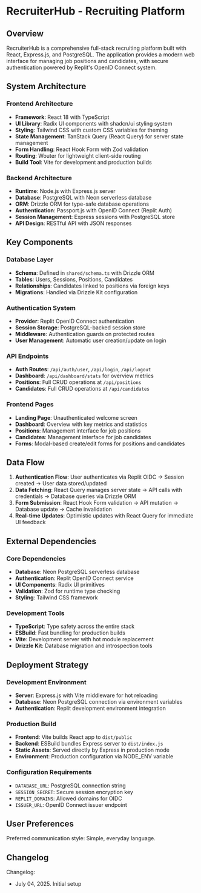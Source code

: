 # RecruiterHub - Recruiting Platform

## Overview

RecruiterHub is a comprehensive full-stack recruiting platform built with React, Express.js, and PostgreSQL. The application provides a modern web interface for managing job positions and candidates, with secure authentication powered by Replit's OpenID Connect system.

## System Architecture

### Frontend Architecture
- **Framework**: React 18 with TypeScript
- **UI Library**: Radix UI components with shadcn/ui styling system
- **Styling**: Tailwind CSS with custom CSS variables for theming
- **State Management**: TanStack Query (React Query) for server state management
- **Form Handling**: React Hook Form with Zod validation
- **Routing**: Wouter for lightweight client-side routing
- **Build Tool**: Vite for development and production builds

### Backend Architecture
- **Runtime**: Node.js with Express.js server
- **Database**: PostgreSQL with Neon serverless database
- **ORM**: Drizzle ORM for type-safe database operations
- **Authentication**: Passport.js with OpenID Connect (Replit Auth)
- **Session Management**: Express sessions with PostgreSQL store
- **API Design**: RESTful API with JSON responses

## Key Components

### Database Layer
- **Schema**: Defined in `shared/schema.ts` with Drizzle ORM
- **Tables**: Users, Sessions, Positions, Candidates
- **Relationships**: Candidates linked to positions via foreign keys
- **Migrations**: Handled via Drizzle Kit configuration

### Authentication System
- **Provider**: Replit OpenID Connect authentication
- **Session Storage**: PostgreSQL-backed session store
- **Middleware**: Authentication guards on protected routes
- **User Management**: Automatic user creation/update on login

### API Endpoints
- **Auth Routes**: `/api/auth/user`, `/api/login`, `/api/logout`
- **Dashboard**: `/api/dashboard/stats` for overview metrics
- **Positions**: Full CRUD operations at `/api/positions`
- **Candidates**: Full CRUD operations at `/api/candidates`

### Frontend Pages
- **Landing Page**: Unauthenticated welcome screen
- **Dashboard**: Overview with key metrics and statistics
- **Positions**: Management interface for job positions
- **Candidates**: Management interface for job candidates
- **Forms**: Modal-based create/edit forms for positions and candidates

## Data Flow

1. **Authentication Flow**: User authenticates via Replit OIDC → Session created → User data stored/updated
2. **Data Fetching**: React Query manages server state → API calls with credentials → Database queries via Drizzle ORM
3. **Form Submission**: React Hook Form validation → API mutation → Database update → Cache invalidation
4. **Real-time Updates**: Optimistic updates with React Query for immediate UI feedback

## External Dependencies

### Core Dependencies
- **Database**: Neon PostgreSQL serverless database
- **Authentication**: Replit OpenID Connect service
- **UI Components**: Radix UI primitives
- **Validation**: Zod for runtime type checking
- **Styling**: Tailwind CSS framework

### Development Tools
- **TypeScript**: Type safety across the entire stack
- **ESBuild**: Fast bundling for production builds
- **Vite**: Development server with hot module replacement
- **Drizzle Kit**: Database migration and introspection tools

## Deployment Strategy

### Development Environment
- **Server**: Express.js with Vite middleware for hot reloading
- **Database**: Neon PostgreSQL connection via environment variables
- **Authentication**: Replit development environment integration

### Production Build
- **Frontend**: Vite builds React app to `dist/public`
- **Backend**: ESBuild bundles Express server to `dist/index.js`
- **Static Assets**: Served directly by Express in production mode
- **Environment**: Production configuration via NODE_ENV variable

### Configuration Requirements
- `DATABASE_URL`: PostgreSQL connection string
- `SESSION_SECRET`: Secure session encryption key
- `REPLIT_DOMAINS`: Allowed domains for OIDC
- `ISSUER_URL`: OpenID Connect issuer endpoint

## User Preferences

Preferred communication style: Simple, everyday language.

## Changelog

Changelog:
- July 04, 2025. Initial setup
